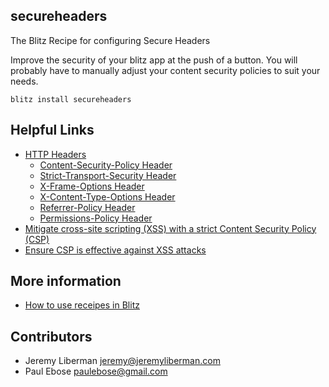 ## secureheaders

The Blitz Recipe for configuring Secure Headers

Improve the security of your blitz app at the push of a button. You will
probably have to manually adjust your content security policies to suit your
needs.

```
blitz install secureheaders
```

## Helpful Links

- [HTTP Headers](https://developer.mozilla.org/en-US/docs/Web/HTTP/Headers)
  - [Content-Security-Policy Header](https://developer.mozilla.org/en-US/docs/Web/HTTP/Headers/Content-Security-Policy)
  - [Strict-Transport-Security Header](https://developer.mozilla.org/en-US/docs/Web/HTTP/Headers/Strict-Transport-Security)
  - [X-Frame-Options Header](https://developer.mozilla.org/en-US/docs/Web/HTTP/Headers/X-Frame-Options)
  - [X-Content-Type-Options Header](https://developer.mozilla.org/en-US/docs/Web/HTTP/Headers/X-Content-Type-Options)
  - [Referrer-Policy Header](https://developer.mozilla.org/en-US/docs/Web/HTTP/Headers/Referrer-Policy)
  - [Permissions-Policy Header](https://developer.mozilla.org/en-US/docs/Web/HTTP/Headers/Feature-Policy)
- [Mitigate cross-site scripting (XSS) with a strict Content Security Policy (CSP)](https://web.dev/strict-csp/)
- [Ensure CSP is effective against XSS attacks](https://web.dev/csp-xss/)

## More information

- [How to use receipes in Blitz](https://blitzjs.com/docs/using-recipes)

## Contributors

- Jeremy Liberman <jeremy@jeremyliberman.com>
- Paul Ebose <paulebose@gmail.com>
